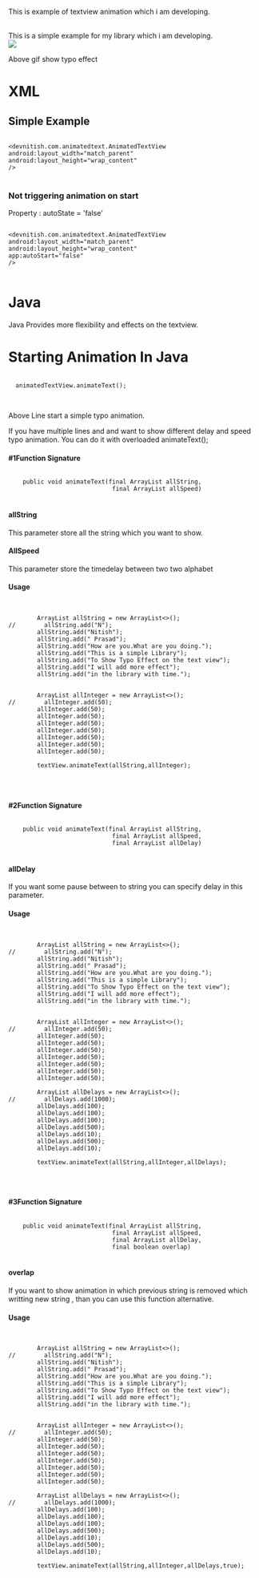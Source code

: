 <html>
<body>
 
 
 This is example of textview animation which i am developing.
 
 <br>
  This is a simple example for my library which i am developing.<br> 

  
<image src = "/images/videotogif_2018.10.23_14.20.32.gif">
  
Above gif show typo effect
  
<h1> XML </h1>
<h2> Simple Example</h2>



<pre>
<code>	
&ltdevnitish.com.animatedtext.AnimatedTextView
android:layout_width="match_parent"
android:layout_height="wrap_content"
/&gt
</code>
</pre>

<h3> Not triggering animation on start</h3>

Property :  autoState = 'false'

<pre>
<code>	
&ltdevnitish.com.animatedtext.AnimatedTextView
android:layout_width="match_parent"
android:layout_height="wrap_content"
app:autoStart="false"
/&gt
</code>
</pre>

<h1>Java</h1>
Java Provides more flexibility and effects on the textview.<br>

<h1> Starting Animation In Java</h1>

<pre>
<code>
  animatedTextView.animateText();
  </code>
  </pre>
  
 Above Line start a simple typo animation. 
<br>


If you have multiple lines and and want to show different delay and speed typo animation. You can do it with
overloaded animateText();

<h4> #1Function Signature</h4>
<pre>
<code>
    public void animateText(final ArrayList<String> allString,
                             final ArrayList<Integer> allSpeed)
</code>
</pre>

<h4> allString</h4>
This parameter store all the string which you want to show.

<h4> AllSpeed </h4> 
This parameter store the timedelay between two two alphabet

<h4> Usage</h4>

<pre>
<code>
 
        ArrayList<String> allString = new ArrayList<>();
//        allString.add("N");
        allString.add("Nitish");
        allString.add(" Prasad");
        allString.add("How are you.What are you doing.");
        allString.add("This is a simple Library");
        allString.add("To Show Typo Effect on the text view");
        allString.add("I will add more effect");
        allString.add("in the library with time.");


        ArrayList<Integer> allInteger = new ArrayList<>();
//        allInteger.add(50);
        allInteger.add(50);
        allInteger.add(50);
        allInteger.add(50);
        allInteger.add(50);
        allInteger.add(50);
        allInteger.add(50);
        allInteger.add(50);
        
        textView.animateText(allString,allInteger);
 
 </code>
 </pre>

<h4> #2Function Signature</h4>
<pre>
<code>
    public void animateText(final ArrayList<String> allString,
                             final ArrayList<Integer> allSpeed,
                             final ArrayList<Integer> allDelay)
</code>
</pre>

<h4> allDelay</h4>
If you want some pause between to string you can specify delay in this parameter.

<h4> Usage</h4>

<pre>
<code>
 
        ArrayList<String> allString = new ArrayList<>();
//        allString.add("N");
        allString.add("Nitish");
        allString.add(" Prasad");
        allString.add("How are you.What are you doing.");
        allString.add("This is a simple Library");
        allString.add("To Show Typo Effect on the text view");
        allString.add("I will add more effect");
        allString.add("in the library with time.");


        ArrayList<Integer> allInteger = new ArrayList<>();
//        allInteger.add(50);
        allInteger.add(50);
        allInteger.add(50);
        allInteger.add(50);
        allInteger.add(50);
        allInteger.add(50);
        allInteger.add(50);
        allInteger.add(50);
        
        ArrayList<Integer> allDelays = new ArrayList<>();
//        allDelays.add(1000);
        allDelays.add(100);
        allDelays.add(100);
        allDelays.add(100);
        allDelays.add(500);
        allDelays.add(10);
        allDelays.add(500);
        allDelays.add(10);
        
        textView.animateText(allString,allInteger,allDelays);
 
 </code>
 </pre>


<h4> #3Function Signature</h4>
<pre>
<code>
    public void animateText(final ArrayList<String> allString,
                             final ArrayList<Integer> allSpeed,
                             final ArrayList<Integer> allDelay,
                             final boolean overlap)
</code>
</pre>

<h4> overlap</h4>
If you want to show animation in which previous string is removed which writting new string , than you can use this function 
alternative.

<h4> Usage</h4>

<pre>
<code>
 
        ArrayList<String> allString = new ArrayList<>();
//        allString.add("N");
        allString.add("Nitish");
        allString.add(" Prasad");
        allString.add("How are you.What are you doing.");
        allString.add("This is a simple Library");
        allString.add("To Show Typo Effect on the text view");
        allString.add("I will add more effect");
        allString.add("in the library with time.");


        ArrayList<Integer> allInteger = new ArrayList<>();
//        allInteger.add(50);
        allInteger.add(50);
        allInteger.add(50);
        allInteger.add(50);
        allInteger.add(50);
        allInteger.add(50);
        allInteger.add(50);
        allInteger.add(50);
        
        ArrayList<Integer> allDelays = new ArrayList<>();
//        allDelays.add(1000);
        allDelays.add(100);
        allDelays.add(100);
        allDelays.add(100);
        allDelays.add(500);
        allDelays.add(10);
        allDelays.add(500);
        allDelays.add(10);
        
        textView.animateText(allString,allInteger,allDelays,true);
 
 </code>
 </pre>

</body>


</html>
